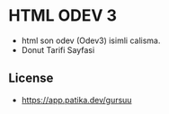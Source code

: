 # HTML ODEV 3
- html son odev (Odev3) isimli calisma.
- Donut Tarifi Sayfasi
## License
- https://app.patika.dev/gursuu